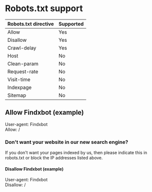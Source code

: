# Robots.txt support
| Robots.txt directive | Supported |  
| ---- | ---- |  
| Allow | Yes |  
| Disallow | Yes |  
| Crawl-delay | Yes |  
| Host | No |  
| Clean-param | No |  
| Request-rate | No |  
| Visit-time | No |  
| Indexpage | No |  
| Sitemap | No |

## Allow Findxbot (example)  
User-agent: Findxbot  
Allow: /  


### Don't want your website in our new search engine?  
If you don't want your pages indexed by us, then please indicate this in robots.txt or block the IP addresses listed above.

#### Disallow Findxbot (example)   
User-agent: Findxbot  
Disallow: /
